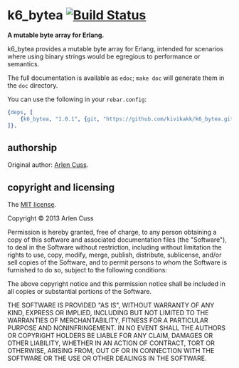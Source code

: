# k6\_bytea [![Build Status](https://secure.travis-ci.org/kivikakk/k6_bytea.png)](http://travis-ci.org/kivikakk/k6\_bytea)

**A mutable byte array for Erlang.**

k6\_bytea provides a mutable byte array for Erlang, intended for scenarios
where using binary strings would be egregious to performance or semantics.

The full documentation is available as `edoc`; `make doc` will generate them in
the `doc` directory.

You can use the following in your `rebar.config`:

```erlang
{deps, [
    {k6_bytea, "1.0.1", {git, "https://github.com/kivikakk/k6_bytea.git", {tag, "v1.0.1"}}}
]}.
```

## authorship

Original author: [Arlen Cuss](https://github.com/kivikakk).

## copyright and licensing

The [MIT license](http://opensource.org/licenses/MIT).

Copyright &copy; 2013 Arlen Cuss

Permission is hereby granted, free of charge, to any person obtaining a copy of
this software and associated documentation files (the "Software"), to deal in
the Software without restriction, including without limitation the rights to
use, copy, modify, merge, publish, distribute, sublicense, and/or sell copies
of the Software, and to permit persons to whom the Software is furnished to do
so, subject to the following conditions:

The above copyright notice and this permission notice shall be included in all
copies or substantial portions of the Software.

THE SOFTWARE IS PROVIDED "AS IS", WITHOUT WARRANTY OF ANY KIND, EXPRESS OR
IMPLIED, INCLUDING BUT NOT LIMITED TO THE WARRANTIES OF MERCHANTABILITY,
FITNESS FOR A PARTICULAR PURPOSE AND NONINFRINGEMENT. IN NO EVENT SHALL THE
AUTHORS OR COPYRIGHT HOLDERS BE LIABLE FOR ANY CLAIM, DAMAGES OR OTHER
LIABILITY, WHETHER IN AN ACTION OF CONTRACT, TORT OR OTHERWISE, ARISING FROM,
OUT OF OR IN CONNECTION WITH THE SOFTWARE OR THE USE OR OTHER DEALINGS IN THE
SOFTWARE.
